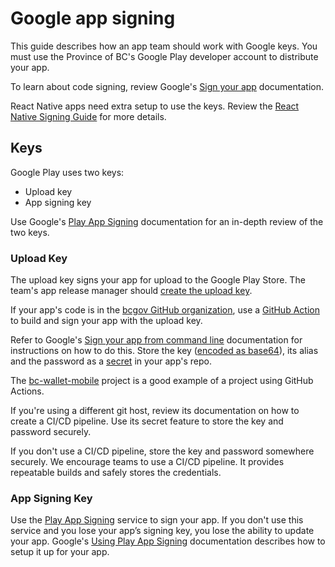 # Google app signing


This guide describes how an app team should work with Google keys. You must use the Province of BC's Google Play developer account to distribute your app.

To learn about code signing, review Google's [Sign your app](https://developer.android.com/studio/publish/app-signing) documentation.


React Native apps need extra setup to use the keys. Review the [React Native Signing Guide](google_react_native_signing.md) for more details.

## Keys
Google Play uses two keys:

- Upload key
- App signing key 

Use Google's [Play App Signing](https://developer.android.com/studio/publish/app-signing#app-signing-google-play) documentation for an in-depth review of the two keys.

### Upload Key

The upload key signs your app for upload to the Google Play Store. The team's app release manager should [create the upload key](https://developer.android.com/studio/publish/app-signing#sign-apk). 

If your app's code is in the [bcgov GitHub organization](https://github.com/bcgov), use a [GitHub Action](https://docs.github.com/en/actions) to build and sign your app with the upload key. 

Refer to Google's [Sign your app from command line](https://developer.android.com/build/building-cmdline#sign_cmdline) documentation for instructions on how to do this. Store the key ([encoded as base64](https://docs.github.com/en/actions/security-guides/encrypted-secrets#storing-base64-binary-blobs-as-secrets)), its alias and the password as a [secret](https://docs.github.com/en/actions/security-guides/encrypted-secrets) in your app's repo. 


The [bc-wallet-mobile](https://github.com/bcgov/bc-wallet-mobile/blob/main/.github/workflows/main.yaml) project is a good example of a project using GitHub Actions.

If you're using a different git host, review its documentation on how to create a CI/CD pipeline. Use its secret feature to store the key and password securely.

If you don't use a CI/CD pipeline, store the key and password somewhere securely. 
We encourage teams to use a CI/CD pipeline. It provides repeatable builds and safely stores the credentials.

### App Signing Key

Use the [Play App Signing](https://developer.android.com/studio/publish/app-signing#app-signing-google-play) service to sign your app. If you don't use this service and you lose your app’s signing key, you lose the ability to update your app. Google's [Using Play App Signing](https://developer.android.com/studio/publish/app-signing#enroll) documentation describes how to setup it up for your app.

